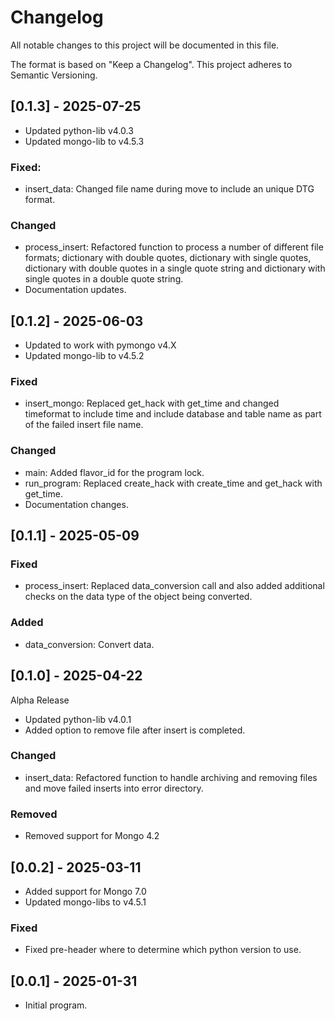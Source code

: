 # Changelog
All notable changes to this project will be documented in this file.

The format is based on "Keep a Changelog".  This project adheres to Semantic Versioning.


## [0.1.3] - 2025-07-25
- Updated python-lib v4.0.3
- Updated mongo-lib to v4.5.3

### Fixed:
- insert_data: Changed file name during move to include an unique DTG format.

### Changed
- process_insert: Refactored function to process a number of different file formats; dictionary with double quotes, dictionary with single quotes, dictionary with double quotes in a single quote string and dictionary with single quotes in a double quote string.
- Documentation updates.


## [0.1.2] - 2025-06-03
- Updated to work with pymongo v4.X
- Updated mongo-lib to v4.5.2

### Fixed
- insert_mongo: Replaced get_hack with get_time and changed timeformat to include time and include database and table name as part of the failed insert file name.

### Changed
- main: Added flavor_id for the program lock.
- run_program: Replaced create_hack with create_time and get_hack with get_time.
- Documentation changes.


## [0.1.1] - 2025-05-09

### Fixed
- process_insert: Replaced data_conversion call and also added additional checks on the data type of the object being converted.

### Added
- data_conversion: Convert data.


## [0.1.0] - 2025-04-22
Alpha Release
- Updated python-lib v4.0.1
- Added option to remove file after insert is completed.

### Changed
- insert_data: Refactored function to handle archiving and removing files and move failed inserts into error directory.

### Removed
- Removed support for Mongo 4.2


## [0.0.2] - 2025-03-11
- Added support for Mongo 7.0
- Updated mongo-libs to v4.5.1

### Fixed
- Fixed pre-header where to determine which python version to use.


## [0.0.1] - 2025-01-31
- Initial program.
